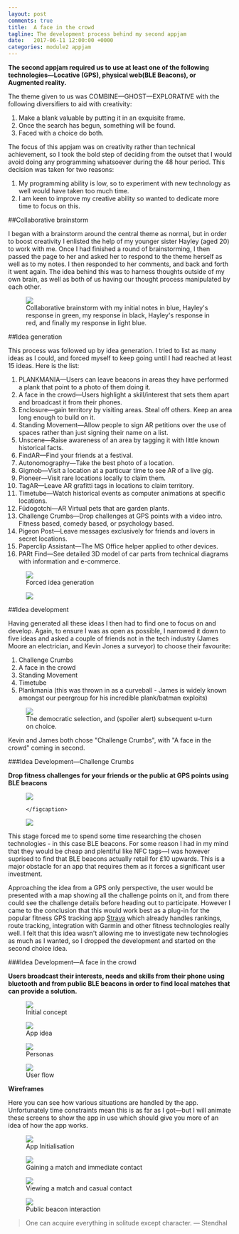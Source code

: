 ```yaml
---
layout: post
comments: true
title:  A face in the crowd
tagline: The development process behind my second appjam
date:   2017-06-11 12:00:00 +0000
categories: module2 appjam
---
```


**The second appjam required us to use at least one of the following technologies&mdash;Locative (GPS), physical web(BLE Beacons), or Augmented reality.**

The theme given to us was COMBINE&mdash;GHOST&mdash;EXPLORATIVE with the following diversifiers to aid with creativity:

1. Make a blank valuable by putting it in an exquisite frame.
2. Once the search has begun, something will be found.
3. Faced with a choice do both.

The focus of this appjam was on creativity rather than technical achievement, so I took the bold step of deciding from the outset that I would avoid doing any programming whatsoever during the 48 hour period. This decision was taken for two reasons:

1. My programming ability is low, so to experiment with new technology as well would have taken too much time.
2. I am keen to improve my creative ability so wanted to dedicate more time to focus on this.

##Collaborative brainstorm

I began with a brainstorm around the central theme as normal, but in order to boost creativity I enlisted the help of my younger sister Hayley (aged 20) to work with me. Once I had finished a round of brainstorming, I then passed the page to her and asked her to respond to the theme herself as well as to my notes. I then responded to her comments, and back and forth it went again. The idea behind this was to harness thoughts outside of my own brain, as well as both of us having our thought process manipulated by each other.

<figure>
	<img src="/media/2017-06-11/brainstorm.png" />
	<figcaption>
		Collaborative brainstorm with my initial notes in blue, Hayley's response in green, my response in black, Hayley's response in red, and finally my response in light blue.
	</figcaption>
</figure>

##Idea generation

This process was followed up by idea generation. I tried to list as many ideas as I could, and forced myself to keep going until I had reached at least 15 ideas. Here is the list:

1. PLANKMANIA&mdash;Users can leave beacons in areas they have performed a plank that point to a photo of them doing it.
2. A face in the crowd&mdash;Users highlight a skill/interest that sets them apart and broadcast it from their phones.
3. Enclosure&mdash;gain territory by visiting areas. Steal off others. Keep an area long enough to build on it.
4. Standing Movement&mdash;Allow people to sign AR petitions over the use of spaces rather than just signing their name on a list.
5. Unscene&mdash;Raise awareness of an area by tagging it with little known historical facts.
6. FindAR&mdash;Find your friends at a festival.
7. Autonomography&mdash;Take the best photo of a location.
8. Gigmob&mdash;Visit a location at a particuar time to see AR of a live gig.
9. Pioneer&mdash;Visit rare locations locally to claim them.
10. TagAR&mdash;Leave AR grafitti tags in locations to claim territory.
11. Timetube&mdash;Watch historical events as computer animations at specific locations.
12. F&#363;dogotchi&mdash;AR Virtual pets that are garden plants.
13. Challenge Crumbs&mdash;Drop challenges at GPS points with a video intro. Fitness based, comedy based, or psychology based.
14. Pigeon Post&mdash;Leave messages exclusively for friends and lovers in secret locations.
15. Paperclip Assistant&mdash;The MS Office helper applied to other devices.
16. PARt Find&mdash;See detailed 3D model of car parts from technical diagrams with information and e-commerce.

<figure class="half">
	<img src="/media/2017-06-11/ideas-1.png" />
	<figcaption>
		Forced idea generation
	</figcaption>
</figure><figure class="halflast">
	<img src="/media/2017-06-11/ideas-2.png" />
	<figcaption>
	</figcaption>
</figure>

##Idea development

Having generated all these ideas I then had to find one to focus on and develop. Again, to ensure I was as open as possible, I narrowed it down to five ideas and asked a couple of friends not in the tech industry (James Moore an electrician, and Kevin Jones a surveyor) to choose their favourite:

1. Challenge Crumbs
2. A face in the crowd
3. Standing Movement
4. Timetube
5. Plankmania (this was thrown in as a curveball - James is widely known amongst our peergroup for his incredible plank/batman exploits)

<figure class="half">
	<img src="/media/2017-06-11/idea-choice.png" />
	<figcaption>
	The democratic selection, and (spoiler alert) subsequent u-turn on choice.
	</figcaption>
</figure>

Kevin and James both chose "Challenge Crumbs", with "A face in the crowd" coming in second.

###Idea Development&mdash;Challenge Crumbs

**Drop fitness challenges for your friends or the public at GPS points using BLE beacons**

<figure class="half">
	<img src="/media/2017-06-11/challenge-crumbs-1.png" />
	<figcaption>

	</figcaption>
</figure><figure class="halflast">
	<img src="/media/2017-06-11/challenge-crumbs-2.png" />
	<figcaption>
	</figcaption>
</figure>

This stage forced me to spend some time researching the chosen technologies - in this case BLE beacons. For some reason I had in my mind that they would be cheap and plentiful like NFC tags&mdash;I was however suprised to find that BLE beacons actually retail for &pound;10 upwards. This is a major obstacle for an app that requires them as it forces a significant user investment.

Approaching the idea from a GPS only perspective, the user would be presented with a map showing all the challenge points on it, and from there could see the challenge details before heading out to participate. However I came to the conclusion that this would work best as a plug-in for the popular fitness GPS tracking app [Strava](http://strava.com) which already handles rankings, route tracking, integration with Garmin and other fitness technologies really well. I felt that this idea wasn't allowing me to investigate new technologies as much as I wanted, so I dropped the development and started on the second choice idea.

###Idea Development&mdash;A face in the crowd

**Users broadcast their interests, needs and skills from their phone using bluetooth and from public BLE beacons in order to find local matches that can provide a solution.**

<figure class="half">
	<img src="/media/2017-06-11/a-face-in-the-crowd-1.png" />
	<figcaption>
	Initial concept
	</figcaption>
</figure><figure class="halflast">
	<img src="/media/2017-06-11/a-face-in-the-crowd-2.png" />
	<figcaption>
	App idea
	</figcaption>
</figure>
<figure class="half">
	<img src="/media/2017-06-11/a-face-in-the-crowd-3.png" />
	<figcaption>
	Personas
	</figcaption>
</figure><figure class="halflast">
	<img src="/media/2017-06-11/a-face-in-the-crowd-4.png" />
	<figcaption>
	User flow
	</figcaption>
</figure>

**Wireframes**

Here you can see how various situations are handled by the app. Unfortunately time constraints mean this is as far as I got&mdash;but I will animate these screens to show the app in use which should give you more of an idea of how the app works.
<figure>
	<img src="/media/2017-06-11/a-face-in-the-crowd-8.png" />
	<figcaption>
	App Initialisation
	</figcaption>
</figure>
<figure>
	<img src="/media/2017-06-11/a-face-in-the-crowd-5.png" />
	<figcaption>
	Gaining a match and immediate contact
	</figcaption>
</figure>
<figure>
	<img src="/media/2017-06-11/a-face-in-the-crowd-6.png" />
	<figcaption>
	Viewing a match and casual contact
	</figcaption>
</figure>
<figure>
	<img src="/media/2017-06-11/a-face-in-the-crowd-7.png" />
	<figcaption>
	Public beacon interaction
	</figcaption>
</figure>

> One can acquire everything in solitude except character. — Stendhal
